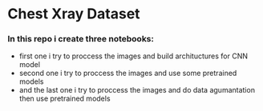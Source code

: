 # Chest Xray Dataset

### In this repo i create three notebooks:
- first one i try to proccess the images and build archituctures for CNN model
- second one i try to proccess the images and use some pretrained models
- and the last one i try to proccess the images and do data agumantation then use pretrained models

